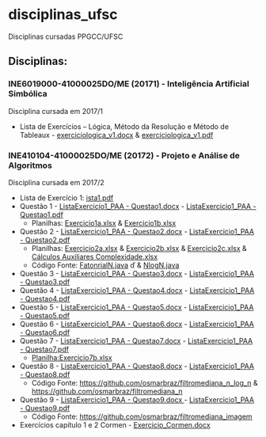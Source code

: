 # disciplinas_ufsc
Disciplinas cursadas PPGCC/UFSC


## Disciplinas:
### INE6019000-41000025DO/ME (20171) - Inteligência Artificial Simbólica
Disciplina cursada em 2017/1
 - Lista de Exercícios – Lógica, Método da Resolução e Método de Tableaux - [exerciciologica_v1.docx](inteligencia_artificial_simbolica/exerciciologica_v1.docx) & [exerciciologica_v1.pdf](inteligencia_artificial_simbolica/exerciciologica_v1.pdf)


### INE410104-41000025DO/ME (20172) - Projeto e Análise de Algoritmos
Disciplina cursada em 2017/2
 - Lista de Exercício 1: [ista1.pdf](projeto_e_analise_de_algoritmos/lista1.pdf)
 - Questão 1 - [ListaExercicio1_PAA - Questao1.docx](projeto_e_analise_de_algoritmos/ListaExercicio1_PAA%20-%20Questao1.docx) - [ListaExercicio1_PAA - Questao1.pdf](projeto_e_analise_de_algoritmos/ListaExercicio1_PAA%20-%20Questao1.pdf)
	- Planilhas: [Exercicio1a.xlsx](projeto_e_analise_de_algoritmos/Exercicio1a.xlsx) & [Exercicio1b.xlsx](projeto_e_analise_de_algoritmos/Exercicio1b.xlsx)
 - Questão 2 - [ListaExercicio1_PAA - Questao2.docx](projeto_e_analise_de_algoritmos/ListaExercicio1_PAA%20-%20Questao2.docx) - [ListaExercicio1_PAA - Questao2.pdf](projeto_e_analise_de_algoritmos/ListaExercicio1_PAA%20-%20Questao2.pdf)
	- Planilhas: [Exercicio2a.xlsx](projeto_e_analise_de_algoritmos/Exercicio2a.xlsx) & [Exercicio2b.xlsx](projeto_e_analise_de_algoritmos/Exercicio2b.xlsx) & [Exercicio2c.xlsx](projeto_e_analise_de_algoritmos/Exercicio2c.xlsx) & [Cálculos Auxiliares Complexidade.xlsx](projeto_e_analise_de_algoritmos/Cálculos%20Auxiliares%20Complexidade.xlsx)
	- Código Fonte: [FatonrialN.java](projeto_e_analise_de_algoritmos/FatorialN.java) ď & [NlogN.java](projeto_e_analise_de_algoritmos/NLogN.java)  
 - Questão 3 - [ListaExercicio1_PAA - Questao3.docx](/projeto_e_analise_de_algoritmos/ListaExercicio1_PAA%20-%20Questao3.docx) - [ListaExercicio1_PAA - Questao3.pdf](projeto_e_analise_de_algoritmos/ListaExercicio1_PAA%20-%20Questao3.pdf)
 - Questão 4 - [ListaExercicio1_PAA - Questao4.docx](/projeto_e_analise_de_algoritmos/ListaExercicio1_PAA%20-%20Questao4.docx) - [ListaExercicio1_PAA - Questao4.pdf](projeto_e_analise_de_algoritmos/ListaExercicio1_PAA%20-%20Questao4.pdf)
 - Questão 5 - [ListaExercicio1_PAA - Questao5.docx](/projeto_e_analise_de_algoritmos/ListaExercicio1_PAA%20-%20Questao5.docx) - [ListaExercicio1_PAA - Questao5.pdf](projeto_e_analise_de_algoritmos/ListaExercicio1_PAA%20-%20Questao5.pdf)
 - Questão 6 - [ListaExercicio1_PAA - Questao6.docx](/projeto_e_analise_de_algoritmos/ListaExercicio1_PAA%20-%20Questao6.docx) - [ListaExercicio1_PAA - Questao6.pdf](projeto_e_analise_de_algoritmos/ListaExercicio1_PAA%20-%20Questao8.pdf)
 - Questão 7 - [ListaExercicio1_PAA - Questao7.docx](/projeto_e_analise_de_algoritmos/ListaExercicio1_PAA%20-%20Questao7.docx) - [ListaExercicio1_PAA - Questao7.pdf](projeto_e_analise_de_algoritmos/ListaExercicio1_PAA%20-%20Questao7.pdf)
	- [Planilha:Exercicio7b.xlsx](projeto_e_analise_de_algoritmos/Exercicio7b.xlsx)
 - Questão 8 - [ListaExercicio1_PAA - Questao8.docx](/projeto_e_analise_de_algoritmos/ListaExercicio1_PAA%20-%20Questao8.docx) - [ListaExercicio1_PAA - Questao8.pdf](projeto_e_analise_de_algoritmos/ListaExercicio1_PAA%20-%20Questao8.pdf)
	- Código Fonte: https://github.com/osmarbraz/filtromediana_n_log_n & https://github.com/osmarbraz/filtromediana_n
 - Questão 9 - [ListaExercicio1_PAA - Questao9.docx ]()- [ListaExercicio1_PAA - Questao9.pdf]()
	- Código Fonte: https://github.com/osmarbraz/filtromediana_imagem
 - Exercícios capítulo 1 e 2 Cormen -  [Exercicio_Cormen.docx](projeto_e_analise_de_algoritmos/Exercicio_Cormen.docx)